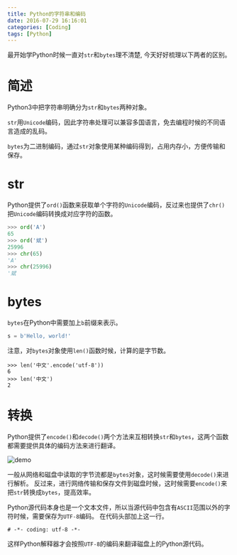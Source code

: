 ```yaml
---
title: Python的字符串和编码
date: 2016-07-29 16:16:01
categories: [Coding]
tags: [Python]
---
```


最开始学Python时候一直对`str`和`bytes`理不清楚, 今天好好梳理以下两者的区别。

<!--more-->

# 简述

Python3中把字符串明确分为`str`和`bytes`两种对象。

`str`用`Unicode`编码，因此字符串处理可以兼容多国语言，免去编程时候的不同语言造成的乱码。

`bytes`为二进制编码，通过`str`对象使用某种编码得到，占用内存小，方便传输和保存。


# str

Python提供了`ord()`函数来获取单个字符的`Unicode`编码，反过来也提供了`chr()`把`Unicode`编码转换成对应字符的函数。

```python
>>> ord('A')
65
>>> ord('斌')
25996
>>> chr(65)
'A'
>>> chr(25996)
'斌
```
# bytes

`bytes`在Python中需要加上`b`前缀来表示。

```python
s = b'Hello, world!'
```


注意，对`bytes`对象使用`len()`函数时候，计算的是字节数。

```
>>> len('中文'.encode('utf-8'))
6
>>> len('中文')
2
```

# 转换

Python提供了`encode()`和`decode()`两个方法来互相转换`str`和`bytes`，这两个函数都需要提供具体的编码方法来进行翻译。

![demo](/images/Python的字符串和编码/demo.png) 

一般从网络和磁盘中读取的字节流都是`bytes`对象，这时候需要使用`decode()`来进行解析。
反过来，进行网络传输和保存文件到磁盘时候，这时候需要`encode()`来把`str`转换成`bytes`，提高效率。

Python源代码本身也是一个文本文件，所以当源代码中包含有`ASCII`范围以外的字符时候，需要保存为`UTF-8`编码。
在代码头部加上这一行。

```
# -*- coding: utf-8 -*-
```

这样Python解释器才会按照`UTF-8`的编码来翻译磁盘上的Python源代码。
